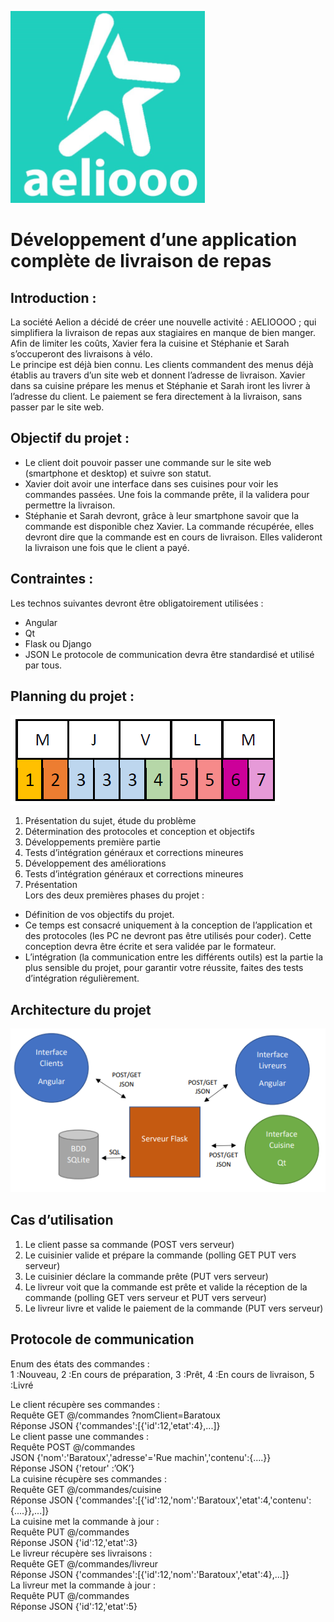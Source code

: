 ![Logo Aeliooo](https://github.com/jeremytrigano/aeliooo/blob/master/logo.PNG)

# Développement d’une application complète de livraison de repas

## Introduction :

La société Aelion a décidé de créer une nouvelle activité : AELIOOOO ; qui simplifiera la livraison de repas aux stagiaires en manque de bien manger. Afin de limiter les coûts, Xavier fera la cuisine et Stéphanie et Sarah s’occuperont des livraisons à vélo.  
Le principe est déjà bien connu. Les clients commandent des menus déjà établis au travers d’un site web et donnent l’adresse de livraison. Xavier dans sa cuisine prépare les menus et Stéphanie et Sarah iront les livrer à l’adresse du client. Le paiement se fera directement à la livraison, sans passer par le site web.

## Objectif du projet :

- Le client doit pouvoir passer une commande sur le site web (smartphone et desktop) et suivre son statut.
- Xavier doit avoir une interface dans ses cuisines pour voir les commandes passées. Une fois la commande prête, il la validera pour permettre la livraison.
- Stéphanie et Sarah devront, grâce à leur smartphone savoir que la commande est disponible chez Xavier. La commande récupérée, elles devront dire que la commande est en cours de livraison. Elles valideront la livraison une fois que le client a payé.

## Contraintes :

Les technos suivantes devront être obligatoirement utilisées :

- Angular
- Qt
- Flask ou Django
- JSON
  Le protocole de communication devra être standardisé et utilisé par tous.

## Planning du projet :

![Planning](https://github.com/jeremytrigano/aeliooo/blob/master/planning.PNG)

1. Présentation du sujet, étude du problème
2. Détermination des protocoles et conception et objectifs
3. Développements première partie
4. Tests d’intégration généraux et corrections mineures
5. Développement des améliorations
6. Tests d’intégration généraux et corrections mineures
7. Présentation  
   Lors des deux premières phases du projet :

- Définition de vos objectifs du projet.
- Ce temps est consacré uniquement à la conception de l’application et des protocoles (les PC ne devront pas être utilisés pour coder). Cette conception devra être écrite et sera validée par le formateur.
- L’intégration (la communication entre les différents outils) est la partie la plus sensible du projet, pour garantir votre réussite, faites des tests d’intégration régulièrement.

## Architecture du projet

![Architecture](https://github.com/jeremytrigano/aeliooo/blob/master/archi.PNG)

## Cas d’utilisation

1. Le client passe sa commande (POST vers serveur)
2. Le cuisinier valide et prépare la commande (polling GET PUT vers serveur)
3. Le cuisinier déclare la commande prête (PUT vers serveur)
4. Le livreur voit que la commande est prête et valide la réception de la commande (polling GET vers
   serveur et PUT vers serveur)
5. Le livreur livre et valide le paiement de la commande (PUT vers serveur)

## Protocole de communication

Enum des états des commandes :  
1 :Nouveau, 2 :En cours de préparation, 3 :Prêt, 4 :En cours de livraison, 5 :Livré

Le client récupère ses commandes :  
Requête GET @/commandes ?nomClient=Baratoux  
Réponse JSON {'commandes':[{'id':12,'etat':4},...]}  
Le client passe une commandes :  
Requête POST @/commandes  
JSON {'nom':'Baratoux','adresse'='Rue machin','contenu':{....}}  
Réponse JSON {'retour' :’OK’}  
La cuisine récupère ses commandes :  
Requête GET @/commandes/cuisine  
Réponse JSON {'commandes':[{'id':12,'nom':'Baratoux','etat':4,'contenu':{....}},...]}  
La cuisine met la commande à jour :  
Requête PUT @/commandes  
Réponse JSON {'id':12,'etat':3}  
Le livreur récupère ses livraisons :  
Requête GET @/commandes/livreur  
Réponse JSON {'commandes':[{'id':12,'nom':'Baratoux','etat':4},...]}  
La livreur met la commande à jour :  
Requête PUT @/commandes  
Réponse JSON {'id':12,'etat':5}
